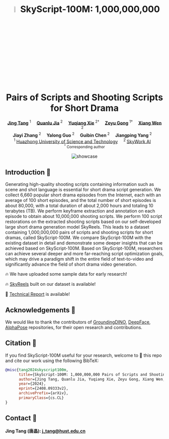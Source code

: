 <h1 align="center"><img src="logo.png" width="7%">SkyScript-100M: 1,000,000,000 Pairs of Scripts and Shooting Scripts for Short Drama</h1>

<div align='center'>
    <a href='https://github.com/vaew' target='_blank'><strong>Jing Tang</strong></a><sup> 1</sup>&emsp;
  	<a href='https://www.icst.pku.edu.cn/netvideo/people/ss/240830.htm' target='_blank'><strong>Quanlu Jia</strong></a><sup> 2</sup>&emsp;
    <a href='https://github.com/IndexFziQ' target='_blank'><strong>Yuqiang Xie</strong></a><sup> 2†</sup>&emsp;
    <a href='https://scholar.google.com/citations?user=tp2cs2IAAAAJ&hl=zh-CN' target='_blank'><strong>Zeyu Gong</strong></a><sup> 1†</sup>&emsp;
    <a href='https://scholar.google.com.tw/citations?user=RvAuMk0AAAAJ&hl=zh-CN' target='_blank'><strong>Xiang Wen</strong></a><sup> 2</sup>&emsp;
</div>

<div align='center'>
    <strong>Jiayi Zhang</strong><sup> 2</sup>&emsp;
    <strong>Yalong Guo</strong><sup> 2</sup>&emsp;
    <strong>Guibin Chen</strong><sup> 2</sup>&emsp;
  	<strong> Jiangping Yang</strong><sup> 2</sup>&emsp;
</div>

<div align='center'>
    <sup>1 </sup><a href='https://english.hust.edu.cn/' target='_blank'>Huazhong University of Science and Technology</a>&emsp; 
    <sup>2 </sup><a href='https://github.com/SkyworkAI' target='_blank'>SkyWork AI</a>&emsp; 
</div>
<div align='center'>
    <small><sup>†</sup> Corresponding author</small>
</div>

<p align="center">
  <img src="skyscript.png" alt="showcase">
</p>

## Introduction 📖

Generating high-quality shooting scripts containing information such as scene and shot language is essential for short drama script generation. We collect 6,660 popular short drama episodes from the Internet, each with an average of 100 short episodes, and the total number of short episodes is about 80,000, with a total duration of about 2,000 hours and totaling 10 terabytes (TB). We perform keyframe extraction and annotation on each episode to obtain about 10,000,000 shooting scripts. We perform 100 script restorations on the extracted shooting scripts based on our self-developed large short drama generation model SkyReels. This leads to a dataset containing 1,000,000,000 pairs of scripts and shooting scripts for short dramas, called SkyScript-100M. We compare SkyScript-100M with the existing dataset in detail and demonstrate some deeper insights that can be achieved based on SkyScript-100M. Based on SkyScript-100M, researchers can achieve several deeper and more far-reaching script optimization goals, which may drive a paradigm shift in the entire field of text-to-video and significantly advance the field of short drama video generation.

🔥 We have uploaded some sample data for early research!

🔥 [SkyReels](https://skyreels.ai/) built on our dataset is available!

📖 [Technical Report](https://arxiv.org/abs/2408.09333v2) is available!

## Acknowledgements 💐

We would like to thank the contributors of [GroundingDINO](https://github.com/IDEA-Research/GroundingDINO), [DeepFace](https://github.com/serengil/deepface), [AlphaPose](https://github.com/MVIG-SJTU/AlphaPose) repositories, for their open research and contributions.

## Citation 💖

If you find SkyScript-100M useful for your research, welcome to 🌟 this repo and cite our work using the following BibTeX:

```bibtex
@misc{tang2024skyscript100m,
      title={SkyScript-100M: 1,000,000,000 Pairs of Scripts and Shooting Scripts for Short Drama}, 
      author={Jing Tang, Quanlu Jia, Yuqiang Xie, Zeyu Gong, Xiang Wen, Jiayi Zhang, Yalong Guo, Guibin Chen, Jiangping Yang},
      year={2024},
      eprint={2408.09333v2},
      archivePrefix={arXiv},
      primaryClass={cs.CL}
}
```

## Contact 📧

**Jing Tang (唐晶): j_tang@hust.edu.cn**
